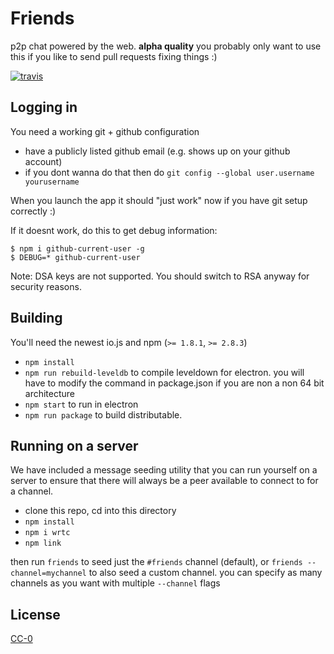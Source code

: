 # Friends

p2p chat powered by the web. **alpha quality** you probably only want to use this if you like to send pull requests fixing things :)

[![travis][travis-image]][travis-url]

[travis-image]: https://img.shields.io/travis/moose-team/friends.svg?style=flat
[travis-url]: https://travis-ci.org/moose-team/friends

## Logging in

You need a working git + github configuration

- have a publicly listed github email (e.g. shows up on your github account)
- if you dont wanna do that then do `git config --global user.username yourusername`

When you launch the app it should "just work" now if you have git setup correctly :)

If it doesnt work, do this to get debug information:

```
$ npm i github-current-user -g
$ DEBUG=* github-current-user
```

Note: DSA keys are not supported. You should switch to RSA anyway for security reasons.

## Building

You'll need the newest io.js and npm (`>= 1.8.1`, `>= 2.8.3`)

* `npm install`
* `npm run rebuild-leveldb` to compile leveldown for electron. you will have to modify the command in package.json if you are non a non 64 bit architecture
* `npm start` to run in electron
* `npm run package` to build distributable.

## Running on a server

We have included a message seeding utility that you can run yourself on a server to ensure that there will always be a peer available to connect to for a channel.

- clone this repo, cd into this directory
- `npm install`
- `npm i wrtc`
- `npm link`

then run `friends` to seed just the `#friends` channel (default), or `friends --channel=mychannel` to also seed a custom channel. you can specify as many channels as you want with multiple `--channel` flags

## License

[CC-0](LICENSE.md)
